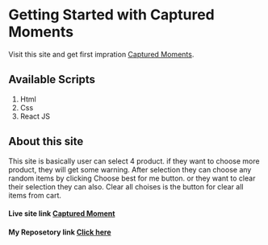 # Getting Started with Captured Moments

Visit this site and get first impration [Captured Moments](https://captured-moments.netlify.app/).

## Available Scripts

1. Html
2. Css
3. React JS

## About this site
This site is basically user can select 4 product. if they want to choose more product, they will get some warning. After selection they can choose any random items by clicking Choose best for me button. or they want to clear their selection they can also. 
Clear all choises is the button for clear all items from cart.

#### Live site link [Captured Moment](https://captured-moments.netlify.app/)
#### My Reposetory link [Click here](https://github.com/Shahrear-ahamed)